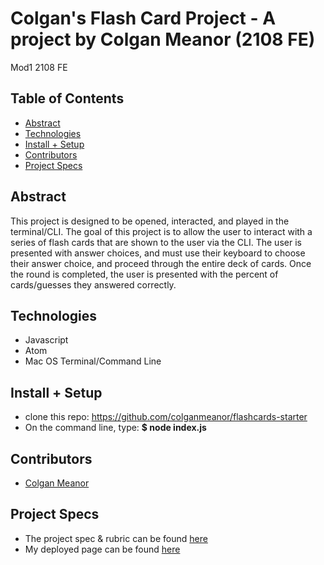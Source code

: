 
# Colgan's Flash Card Project - A project by Colgan Meanor (2108 FE)
Mod1 2108 FE

## Table of Contents
  - [Abstract](#abstract)
  - [Technologies](#technologies)
  - [Install + Setup](#set-up)
  - [Contributors](#contributors)
  - [Project Specs](#project-specs)

## Abstract
  This project is designed to be opened, interacted, and played in the terminal/CLI. The goal of this project is to allow the user to interact with a series of flash cards that are shown to the user via the CLI. The user is presented with answer choices, and must use their keyboard to choose their answer choice, and proceed through the entire deck of cards. Once the round is completed, the user is presented with the percent of cards/guesses they answered correctly. 


## Technologies
  - Javascript
  - Atom
  - Mac OS Terminal/Command Line


## Install + Setup
  - clone this repo: https://github.com/colganmeanor/flashcards-starter
  - On the command line, type: **$ node index.js**

## Contributors
  - [Colgan Meanor](https://github.com/colganmeanor)


## Project Specs
  - The project spec & rubric can be found [here](https://frontend.turing.edu/projects/flash-cards.html)
  - My deployed page can be found [here]()
